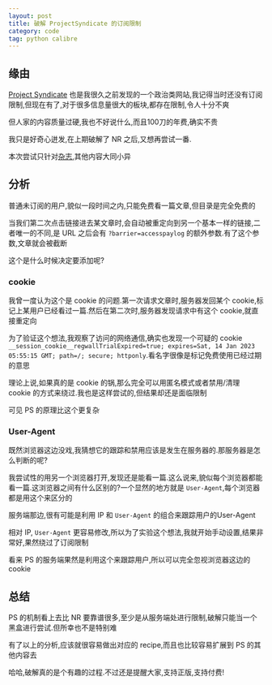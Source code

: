 ```yaml
---
layout: post
title: 破解 ProjectSyndicate 的订阅限制
category: code
tag: python calibre
---
```


## 缘由

[Project Syndicate][PS] 也是我很久之前发现的一个政治类网站,我记得当时还没有订阅限制,但现在有了,对于很多信息量很大的板块,都存在限制,令人十分不爽

但人家的内容质量过硬,我也不好说什么,而且100刀的年费,确实不贵

我只是好奇心迸发,在上期破解了 NR 之后,又想再尝试一番.

本次尝试只针对[杂志][PSQ],其他内容大同小异

## 分析

普通未订阅的用户,貌似一段时间之内,只能免费看一篇文章,但目录是完全免费的

当我们第二次点击链接进去某文章时,会自动被重定向到另一个基本一样的链接,二者唯一的不同,是 URL 之后会有 `?barrier=accesspaylog` 的额外参数.有了这个参数,文章就会被截断

这个是什么时候决定要添加呢?

### cookie

我曾一度认为这个是 cookie 的问题.第一次请求文章时,服务器发回某个 cookie,标记上某用户已经看过一篇.然后在第二次时,服务器发现请求中有这个 cookie,就直接重定向

为了验证这个想法,我观察了访问的网络通信,确实也发现一个可疑的 cookie `__session_cookie__regwallTrialExpired=true; expires=Sat, 14 Jan 2023 05:55:15 GMT; path=/; secure; httponly`.看名字很像是标记免费使用已经过期的意思

理论上说,如果真的是 cookie 的锅,那么完全可以用匿名模式或者禁用/清理 cookie 的方式来绕过.我也是这样尝试的,但结果却还是面临限制

可见 PS 的原理比这个更复杂

### User-Agent

既然浏览器这边没戏,我猜想它的跟踪和禁用应该是发生在服务器的.那服务器是怎么判断的呢?

我尝试性的用另一个浏览器打开,发现还是能看一篇.这么说来,貌似每个浏览器都能看一篇.这浏览器之间有什么区别的?一个显然的地方就是 `User-Agent`,每个浏览器都是用这个来区分的

服务端那边,很有可能是利用 IP 和 `User-Agent` 的组合来跟踪用户的User-Agent

相对 IP, `User-Agent` 更容易修改,所以为了实验这个想法,我就开始手动设置,结果非常好,果然绕过了订阅限制

看来 PS 的服务端果然是利用这个来跟踪用户,所以可以完全忽视浏览器这边的 cookie

## 总结

PS 的机制看上去比 NR 要靠谱很多,至少是从服务端处进行限制,破解只能当一个黑盒进行尝试.但所幸也不是特别难

有了以上的分析,应该就很容易做出对应的 recipe,而且也比较容易扩展到 PS 的其他内容去

哈哈,破解真的是个有趣的过程.不过还是提醒大家,支持正版,支持付费!

[PS]: https://www.project-syndicate.org/
[PSQ]: https://magazines.project-syndicate.org/issues